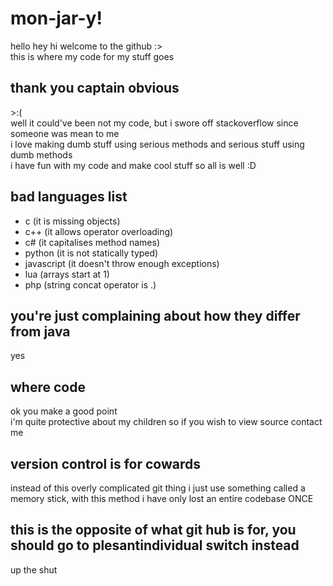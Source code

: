 # mon-jar-y!

hello hey hi welcome to the github :>\
this is where my code for my stuff goes

## thank you captain obvious

\>:(\
well it could've been not my code, but i swore off stackoverflow since someone was mean to me\
i love making dumb stuff using serious methods and serious stuff using dumb methods\
i have fun with my code and make cool stuff so all is well :D

## bad languages list

- c (it is missing objects)
- c++ (it allows operator overloading)
- c# (it capitalises method names)
- python (it is not statically typed)
- javascript (it doesn't throw enough exceptions)
- lua (arrays start at 1)
- php (string concat operator is .)

## you're just complaining about how they differ from java

yes

## where code

ok you make a good point\
i'm quite protective about my children so if you wish to view source contact me

## version control is for cowards

instead of this overly complicated git thing i just use something called a memory stick, with this method i have only lost an entire codebase ONCE

## this is the opposite of what git hub is for, you should go to plesantindividual switch instead

up the shut
